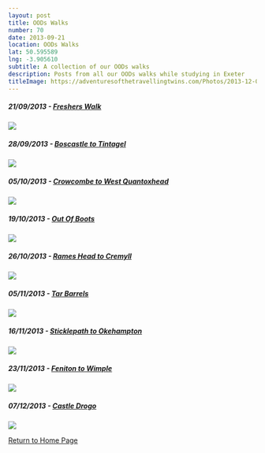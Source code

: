 ```yaml
---
layout: post
title: OODs Walks
number: 70
date: 2013-09-21
location: OODs Walks
lat: 50.595589
lng: -3.905610
subtitle: A collection of our OODs walks
description: Posts from all our OODs walks while studying in Exeter
titleImage: https://adventuresofthetravellingtwins.com/Photos/2013-12-07-CastleDrogo/4.jpg
---
```


<h5>21/09/2013 - <a target="_blank" href="https://adventuresofthetravellingtwins.com/subposts/2013-09-21-FresherWalk">Freshers Walk</a></h5>
<img src="https://adventuresofthetravellingtwins.com/Photos/2013-09-21-Freshers/P1010414.JPG" class="image3">

<h5>28/09/2013 - <a target="_blank" href="https://adventuresofthetravellingtwins.com/_posts/_subposts/2013-09-28-BoscastleToTintagel.md">Boscastle to Tintagel</a></h5>
<img src="https://adventuresofthetravellingtwins.com/Photos/2013-10-02-BoscastleToTintagel/P1010501.JPG" class="image3">

<h5>05/10/2013 - <a target="_blank" href="https://adventuresofthetravellingtwins.com/_posts/_subposts/2013-10-05-CrowcombeToWestQuantoxhead.md">Crowcombe to West Quantoxhead</a></h5>
<img src="https://adventuresofthetravellingtwins.com/Photos/2013-10-05-CrowcombeToWestQuantoxhead/P1010543.JPG" class="image3">

<h5>19/10/2013 - <a target="_blank" href="https://adventuresofthetravellingtwins.com/_posts/_subposts/2013-10-19-OutOfBoots.md">Out Of Boots</a></h5>
<img src="https://adventuresofthetravellingtwins.com/Photos/2013-10-19-OutOfBoots/P1010848.JPG" class="image3">

<h5>26/10/2013 - <a target="_blank" href="https://adventuresofthetravellingtwins.com/_posts/_subposts/2013-10-26-RamesHeadToCremyll.md">Rames Head to Cremyll</a></h5>
<img src="https://adventuresofthetravellingtwins.com/Photos/2013-10-26-RamesHeadToCremyll/P1010896.JPG" class="image3">

<h5>05/11/2013 - <a target="_blank" href="https://adventuresofthetravellingtwins.com/_posts/_subposts/2013-11-05-TarBarrels.md">Tar Barrels</a></h5>
<img src="https://adventuresofthetravellingtwins.com/Photos/2013-11-05-TarBarrels/IMG_0141.JPG" class="image3">

<h5>16/11/2013 - <a target="_blank" href="https://adventuresofthetravellingtwins.com/_posts/_subposts/2013-11-16-SticklepathToOkehampton.md">Sticklepath to Okehampton</a></h5>
<img src="https://adventuresofthetravellingtwins.com/Photos/2013-11-16-SticklepathToOkehampton/P1020379.JPG" class="image3">

<h5>23/11/2013 -  <a target="_blank" href="https://adventuresofthetravellingtwins.com/_posts/_subposts/2013-11-23-FenitonToWimple.md">Feniton to Wimple</a></h5>
<img src="https://adventuresofthetravellingtwins.com/Photos/2013-11-23-FenitonToWimple/1466067_497080833722414_1755431466_n.jpg" class="image3">

<h5>07/12/2013 - <a target="_blank" href="https://adventuresofthetravellingtwins.com/_posts/_subposts/2013-12-07-CastleDrogo.md">Castle Drogo</a></h5>
<img src="https://adventuresofthetravellingtwins.com/Photos/2013-12-07-CastleDrogo/4.jpg" class="image3">

<a href="https://adventuresofthetravellingtwins.com/">Return to Home Page</a>
